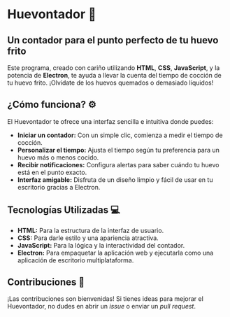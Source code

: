 # Huevontador 🍳

## Un contador para el punto perfecto de tu huevo frito

Este programa, creado con cariño utilizando **HTML**, **CSS**, **JavaScript**, y la potencia de **Electron**, te ayuda a llevar la cuenta del tiempo de cocción de tu huevo frito. ¡Olvídate de los huevos quemados o demasiado líquidos!

## ¿Cómo funciona? ⚙️

El Huevontador te ofrece una interfaz sencilla e intuitiva donde puedes:

* **Iniciar un contador:** Con un simple clic, comienza a medir el tiempo de cocción.
* **Personalizar el tiempo:** Ajusta el tiempo según tu preferencia para un huevo más o menos cocido.
* **Recibir notificaciones:** Configura alertas para saber cuándo tu huevo está en el punto exacto.
* **Interfaz amigable:** Disfruta de un diseño limpio y fácil de usar en tu escritorio gracias a Electron.

## Tecnologías Utilizadas 💻

* **HTML:** Para la estructura de la interfaz de usuario.
* **CSS:** Para darle estilo y una apariencia atractiva.
* **JavaScript:** Para la lógica y la interactividad del contador.
* **Electron:** Para empaquetar la aplicación web y ejecutarla como una aplicación de escritorio multiplataforma.


## Contribuciones 🤝

¡Las contribuciones son bienvenidas! Si tienes ideas para mejorar el Huevontador, no dudes en abrir un *issue* o enviar un *pull request*.
